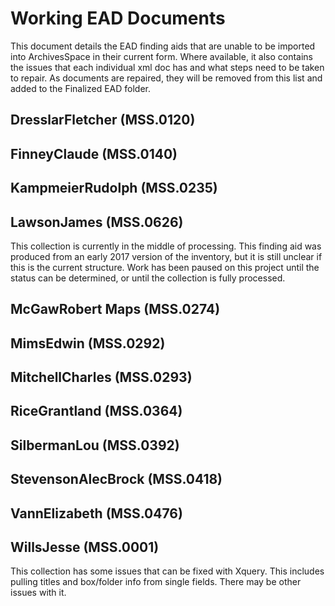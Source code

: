 # Working EAD Documents
This document details the EAD finding aids that are unable to be imported into ArchivesSpace in their current form. Where available, it also contains the issues that each individual xml doc has and what steps need to be taken to repair. As documents are repaired, they will be removed from this list and added to the Finalized EAD folder.

## DresslarFletcher (MSS.0120)

## FinneyClaude (MSS.0140)

## KampmeierRudolph (MSS.0235)

## LawsonJames (MSS.0626)
This collection is currently in the middle of processing. This finding aid was produced from an early 2017 version of the inventory, but it is still unclear if this is the current structure. Work has been paused on this project until the status can be determined, or until the collection is fully processed.

## McGawRobert Maps (MSS.0274)

## MimsEdwin (MSS.0292)

## MitchellCharles (MSS.0293)

## RiceGrantland (MSS.0364)

## SilbermanLou (MSS.0392)

## StevensonAlecBrock (MSS.0418)

## VannElizabeth (MSS.0476)

## WillsJesse (MSS.0001)
This collection has some issues that can be fixed with Xquery. This includes pulling titles and box/folder info from single <unittitle> fields. There may be other issues with it.

